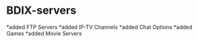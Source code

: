 # BDIX-servers
*added FTP Servers
*added IP-TV Channels
*added Chat Options
*added Games
*added Movie Servers
